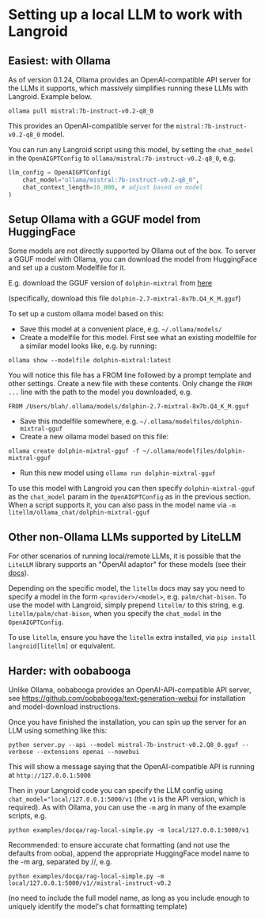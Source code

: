 # Setting up a local LLM to work with Langroid

## Easiest: with Ollama

As of version 0.1.24, Ollama provides an OpenAI-compatible API server for the LLMs it supports,
which massively simplifies running these LLMs with Langroid. Example below.

```
ollama pull mistral:7b-instruct-v0.2-q8_0
```
This provides an OpenAI-compatible 
server for the `mistral:7b-instruct-v0.2-q8_0` model.

You can run any Langroid script using this model, by setting the `chat_model`
in the `OpenAIGPTConfig` to `ollama/mistral:7b-instruct-v0.2-q8_0`, e.g.

```python
llm_config = OpenAIGPTConfig(
    chat_model="ollama/mistral:7b-instruct-v0.2-q8_0",
    chat_context_length=16_000, # adjust based on model
)
```

## Setup Ollama with a GGUF model from HuggingFace

Some models are not directly supported by Ollama out of the box. To server a GGUF
model with Ollama, you can download the model from HuggingFace and set up a custom
Modelfile for it.

E.g. download the GGUF version of `dolphin-mixtral` from
[here](https://huggingface.co/TheBloke/dolphin-2.7-mixtral-8x7b-GGUF)

(specifically, download this file `dolphin-2.7-mixtral-8x7b.Q4_K_M.gguf`)

To set up a custom ollama model based on this:

- Save this model at a convenient place, e.g. `~/.ollama/models/`
- Create a modelfile for this model. First see what an existing modelfile
  for a similar model looks like, e.g. by running:

```
ollama show --modelfile dolphin-mixtral:latest
```
You will notice this file has a FROM line followed by a prompt template and other settings.
Create a new file with these contents.
Only  change the  `FROM ...` line with the path to the model you downloaded, e.g.
```
FROM /Users/blah/.ollama/models/dolphin-2.7-mixtral-8x7b.Q4_K_M.gguf
```
- Save this modelfile somewhere, e.g. `~/.ollama/modelfiles/dolphin-mixtral-gguf`
- Create a new ollama model based on this file:
```
ollama create dolphin-mixtral-gguf -f ~/.ollama/modelfiles/dolphin-mixtral-gguf
``` 

- Run this new model using `ollama run dolphin-mixtral-gguf`

To use this model with Langroid you can then specify `dolphin-mixtral-gguf`
as the `chat_model` param in the `OpenAIGPTConfig` as in the previous section.
When a script supports it, you can also pass in the model name via
`-m litellm/ollama_chat/dolphin-mixtral-gguf`

## Other non-Ollama LLMs supported by LiteLLM

For other scenarios of running local/remote LLMs, it is possible that the `LiteLLM` library
supports an "OpenAI adaptor" for these models (see their [docs](https://litellm.vercel.app/docs/providers)).

Depending on the specific model, the `litellm` docs may say you need to 
specify a model in the form `<provider>/<model>`, e.g. `palm/chat-bison`. 
To use the model with Langroid, simply prepend `litellm/` to this string, e.g. `litellm/palm/chat-bison`,
when you specify the `chat_model` in the `OpenAIGPTConfig`.

To use `litellm`, ensure you have the `litellm` extra installed, 
via `pip install langroid[litellm]` or equivalent.



## Harder: with oobabooga
Unlike Ollama, oobabooga provides an OpenAI-API-compatible API server, see 
https://github.com/oobabooga/text-generation-webui for installation and model-download instructions.

Once you have finished the installation, you can spin up the server for an LLM using
something like this:

```
python server.py --api --model mistral-7b-instruct-v0.2.Q8_0.gguf --verbose --extensions openai --nowebui
```
This will show a message saying that the OpenAI-compatible API is running at `http://127.0.0.1:5000`

Then in your Langroid code you can specify the LLM config using
`chat_model="local/127.0.0.1:5000/v1` (the `v1` is the API version, which is required).
As with Ollama, you can use the `-m` arg in many of the example scripts, e.g.
```
python examples/docqa/rag-local-simple.py -m local/127.0.0.1:5000/v1
```

Recommended: to ensure accurate chat formatting (and not use the defaults from ooba),
  append the appropriate HuggingFace model name to the
  -m arg, separated by //, e.g. 
```
python examples/docqa/rag-local-simple.py -m local/127.0.0.1:5000/v1//mistral-instruct-v0.2
```
  (no need to include the full model name, as long as you include enough to
   uniquely identify the model's chat formatting template)